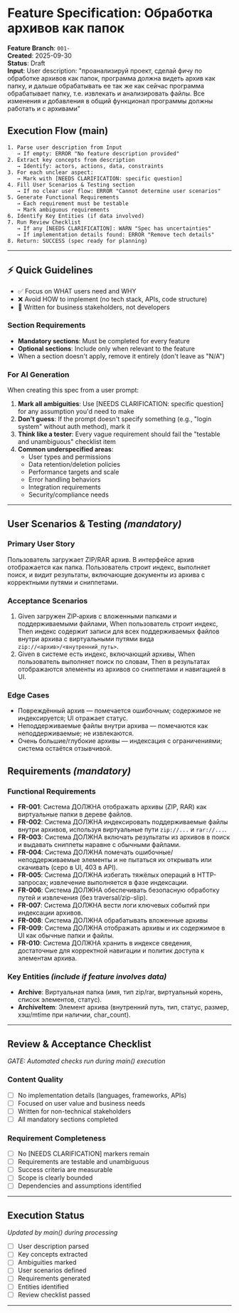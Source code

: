 # Feature Specification: Обработка архивов как папок

**Feature Branch**: `001-`  
**Created**: 2025-09-30  
**Status**: Draft  
**Input**: User description: "проанализируй проект, сделай фичу по обработке архивов как папок, программа должна видеть архив как папку, и дальше обрабатывать ее так же как сейчас программа обрабатывает папку, т.е. извлекать и анализировать файлы. Все изменения и добавления в общий функционал программы должны работать и с архивами"

## Execution Flow (main)
```
1. Parse user description from Input
   → If empty: ERROR "No feature description provided"
2. Extract key concepts from description
   → Identify: actors, actions, data, constraints
3. For each unclear aspect:
   → Mark with [NEEDS CLARIFICATION: specific question]
4. Fill User Scenarios & Testing section
   → If no clear user flow: ERROR "Cannot determine user scenarios"
5. Generate Functional Requirements
   → Each requirement must be testable
   → Mark ambiguous requirements
6. Identify Key Entities (if data involved)
7. Run Review Checklist
   → If any [NEEDS CLARIFICATION]: WARN "Spec has uncertainties"
   → If implementation details found: ERROR "Remove tech details"
8. Return: SUCCESS (spec ready for planning)
```

---

## ⚡ Quick Guidelines
- ✅ Focus on WHAT users need and WHY
- ❌ Avoid HOW to implement (no tech stack, APIs, code structure)
- 👥 Written for business stakeholders, not developers

### Section Requirements
- **Mandatory sections**: Must be completed for every feature
- **Optional sections**: Include only when relevant to the feature
- When a section doesn't apply, remove it entirely (don't leave as "N/A")

### For AI Generation
When creating this spec from a user prompt:
1. **Mark all ambiguities**: Use [NEEDS CLARIFICATION: specific question] for any assumption you'd need to make
2. **Don't guess**: If the prompt doesn't specify something (e.g., "login system" without auth method), mark it
3. **Think like a tester**: Every vague requirement should fail the "testable and unambiguous" checklist item
4. **Common underspecified areas**:
   - User types and permissions
   - Data retention/deletion policies  
   - Performance targets and scale
   - Error handling behaviors
   - Integration requirements
   - Security/compliance needs

---

## User Scenarios & Testing *(mandatory)*

### Primary User Story
Пользователь загружает ZIP/RAR архив. В интерфейсе архив отображается как папка. Пользователь строит индекс, выполняет поиск, и видит результаты, включающие документы из архива с корректными путями и сниппетами.

### Acceptance Scenarios
1. Given загружен ZIP‑архив с вложенными папками и поддерживаемыми файлами, When пользователь строит индекс, Then индекс содержит записи для всех поддерживаемых файлов внутри архива с виртуальными путями вида `zip://<архив>/<внутренний_путь>`.
2. Given в системе есть индекс, включающий архивы, When пользователь выполняет поиск по словам, Then в результатах отображаются элементы из архивов со сниппетами и навигацией в UI.

### Edge Cases
- Повреждённый архив — помечается ошибочным; содержимое не индексируется; UI отражает статус.
- Неподдерживаемые файлы внутри архива — помечаются как неподдерживаемые; не извлекаются.
- Очень большие/глубокие архивы — индексация с ограничениями; система остаётся отзывчивой.

## Requirements *(mandatory)*

### Functional Requirements
- **FR-001**: Система ДОЛЖНА отображать архивы (ZIP, RAR) как виртуальные папки в дереве файлов.
- **FR-002**: Система ДОЛЖНА индексировать поддерживаемые файлы внутри архивов, используя виртуальные пути `zip://...` и `rar://...`.
- **FR-003**: Система ДОЛЖНА включать результаты из архивов в поиск и выдавать сниппеты наравне с обычными файлами.
- **FR-004**: Система ДОЛЖНА помечать ошибочные/неподдерживаемые элементы и не пытаться их открывать или скачивать (серо в UI, 403 в API).
- **FR-005**: Система ДОЛЖНА избегать тяжёлых операций в HTTP-запросах; извлечение выполняется в фазе индексации.
- **FR-006**: Система ДОЛЖНА обеспечивать безопасную обработку путей и извлечения (без traversal/zip-slip).
- **FR-007**: Система ДОЛЖНА вести логи ключевых событий при индексации архивов.
- **FR-008**: Система ДОЛЖНА обрабатывать вложенные архивы
- **FR-009**: Система ДОЛЖНА отображать архивы и их содержимое в UI как обычные папки и файлы.
- **FR-010**: Система ДОЛЖНА хранить в индексе сведения, достаточные для корректной навигации и политик доступа к элементам архива.

### Key Entities *(include if feature involves data)*
- **Archive**: Виртуальная папка (имя, тип zip/rar, виртуальный корень, список элементов, статус).
- **ArchiveItem**: Элемент архива (внутренний путь, тип, статус, размер, хэш/mtime при наличии, char_count).

---

## Review & Acceptance Checklist
*GATE: Automated checks run during main() execution*

### Content Quality
- [ ] No implementation details (languages, frameworks, APIs)
- [ ] Focused on user value and business needs
- [ ] Written for non-technical stakeholders
- [ ] All mandatory sections completed

### Requirement Completeness
- [ ] No [NEEDS CLARIFICATION] markers remain
- [ ] Requirements are testable and unambiguous  
- [ ] Success criteria are measurable
- [ ] Scope is clearly bounded
- [ ] Dependencies and assumptions identified

---

## Execution Status
*Updated by main() during processing*

- [ ] User description parsed
- [ ] Key concepts extracted
- [ ] Ambiguities marked
- [ ] User scenarios defined
- [ ] Requirements generated
- [ ] Entities identified
- [ ] Review checklist passed

---
